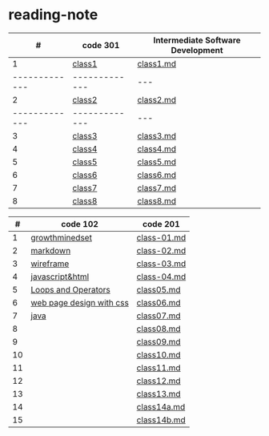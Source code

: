 # reading-note



| # | code 301 | Intermediate Software Development |
| ------------- | ------------- |--                |
|   1           | [class1](https:///walaamohammad.github.io/reading-note/class1)   |    [class1.md](https:///walaamohammad.github.io/reading-note/class1)         |
| ------------- | ------------- |---               |
|   2            |      [class2](https:///walaamohammad.github.io/reading-note/class2)      |      [class2.md](https:///walaamohammad.github.io/reading-note/class2)             |
| ------------- | ------------- |---               |
|    3   |    [class3](https:///walaamohammad.github.io/reading-note/class3) |          [class3.md](https:///walaamohammad.github.io/reading-note/class3)                  |
|    4 |    [class4](https:///walaamohammad.github.io/reading-note/class4) |          [class4.md](https:///walaamohammad.github.io/reading-note/class4)                  |
|    5 |    [class5](https:///walaamohammad.github.io/reading-note/class5) |          [class5.md](https:///walaamohammad.github.io/reading-note/class5)                  |
|    6|    [class6](https:///walaamohammad.github.io/reading-note/class6) |          [class6.md](https:///walaamohammad.github.io/reading-note/class6)                  |
|   7 |         [class7](https:///walaamohammad.github.io/reading-note/class7)                   |                      [class7.md](https:///walaamohammad.github.io/reading-note/class7)      |
|    8 |     [class8](https:///walaamohammad.github.io/reading-note/class8)  |    [class8.md](https:///walaamohammad.github.io/reading-note/class8)                |          














| #  | code 102  |code 201 |
| ------------- | ------------- |---|
| 1  |[growthminedset](http://walaamohammad.github.io/reading-note/growthminedset) |[class-01.md](http://walaamohammad.github.io/reading-note/class-01) |
| 2 |[markdown](https:///walaamohammad.github.io/reading-note/markdown)| [class-02.md](http://walaamohammad.github.io/reading-note/class-02)| 
|3 |[wireframe](https:///walaamohammad.github.io/reading-note/wireframe&html )|   [class-03.md](http://walaamohammad.github.io/reading-note/class-03)|  
| 4 | [javascript&html](https:///walaamohammad.github.io/reading-note/javascripts)|  [class-04.md](https:///walaamohammad.github.io/reading-note/class-04)|   
|5 | [Loops and Operators](https:///walaamohammad.github.io/reading-note/read5) |[class05.md](https:///walaamohammad.github.io/reading-note/class05) |
| 6 | [web page design with css](https://walaamohammad.github.io/css-desighn/) | [class06.md](https:///walaamohammad.github.io/reading-note/class06) | 
|7 | [java](https://walaamohammad.github.io/programming-with-java/) | [class07.md](https:///walaamohammad.github.io/reading-note/class07) |
|  8 |  |  [class08.md](https:///walaamohammad.github.io/reading-note/class08) |
|  9 |   | [class09.md](https:///walaamohammad.github.io/reading-note/class09)   | 
| 10  |  | [class10.md](https:///walaamohammad.github.io/reading-note/class10)  | 
|  11 |  | [class11.md](https:///walaamohammad.github.io/reading-note/class11)  | 
|   12 |   | [class12.md](https:///walaamohammad.github.io/reading-note/class12) |
|  13 |   | [class13.md](https:///walaamohammad.github.io/reading-note/class13)|
|  14  |  |  [class14a.md](https:///walaamohammad.github.io/reading-note/class14a) |
|  15 |   |  [class14b.md](https:///walaamohammad.github.io/reading-note/class14b)|